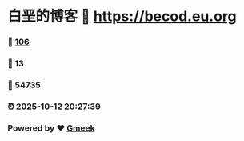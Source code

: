 # 白垩的博客 :link: https://becod.eu.org 
### :page_facing_up: [106](https://becod.eu.org/tag.html) 
### :speech_balloon: 13 
### :hibiscus: 54735 
### :alarm_clock: 2025-10-12 20:27:39 
### Powered by :heart: [Gmeek](https://github.com/Meekdai/Gmeek)
